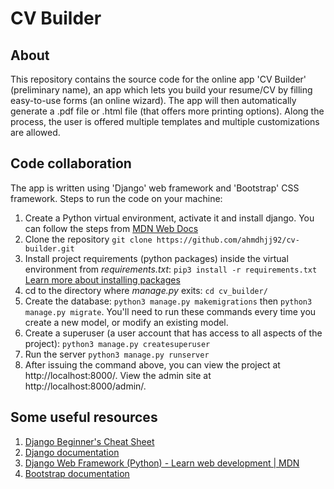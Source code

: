 # CV Builder

## About
This repository contains the source code for the online app 'CV Builder' (preliminary name), an app which lets you build your resume/CV by filling easy-to-use forms (an online wizard). The app will then automatically generate a .pdf file or .html file (that offers more printing options). Along the process, the user is offered multiple templates and multiple customizations are allowed.

## Code collaboration
The app is written using 'Django' web framework and 'Bootstrap' CSS framework. 
Steps to run the code on your machine:
1. Create a Python virtual environment, activate it and install django. You can follow the steps from [MDN Web Docs](https://developer.mozilla.org/en-US/docs/Learn/Server-side/Django/development_environment)
2. Clone the repository `git clone https://github.com/ahmdhjj92/cv-builder.git`
3. Install project requirements (python packages) inside the virtual environment from *requirements.txt*: `pip3 install -r requirements.txt`
[Learn more about installing packages](https://packaging.python.org/tutorials/installing-packages/)
3. cd to the directory where *manage.py* exits: `cd cv_builder/`
4. Create the database: `python3 manage.py makemigrations` then `python3 manage.py migrate`.
You'll need to run these commands every 
time you create a new model, or modify an existing model. 
6. Create a superuser (a user account that has access to all aspects of the 
project): `python3 manage.py createsuperuser`
7. Run the server `python3 manage.py runserver`
8. After issuing the command above, you can view the project at 
http://localhost:8000/. View the admin site at 
http://localhost:8000/admin/.

## Some useful resources
1. [Django Beginner's Cheat Sheet](https://edu.anarcho-copy.org/Programming%20Languages/Python/Python%20CheatSheet/beginners_python_cheat_sheet_pcc_django.pdf)
2. [Django documentation](https://docs.djangoproject.com/en/3.2/)
3. [Django Web Framework (Python) - Learn web development | MDN](https://developer.mozilla.org/en-US/docs/Learn/Server-side/Django)
4. [Bootstrap documentation](https://getbootstrap.com/docs/5.1/getting-started/introduction/)
